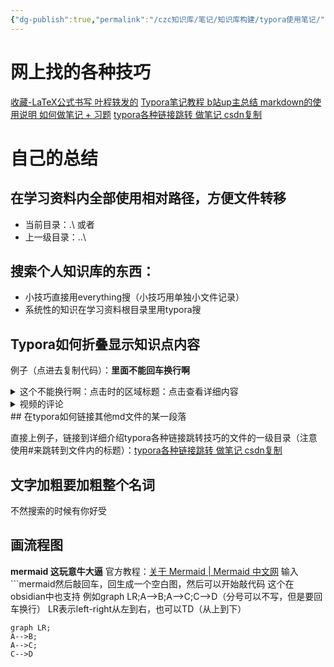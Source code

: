 ```yaml
---
{"dg-publish":true,"permalink":"/czc知识库/笔记/知识库构建/typora使用笔记/","dgPassFrontmatter":true,"created":"2024-06-18T17:45:22.273+08:00","updated":"2024-12-08T11:32:40.590+08:00"}
---
```





# 网上找的各种技巧

[收藏-LaTeX公式书写 叶程轶发的](收藏-LaTeX公式书写%20叶程轶发的.md)
[Typora笔记教程 b站up主总结 markdown的使用说明 如何做笔记 + 习题](Typora笔记教程%20b站up主总结%20markdown的使用说明%20如何做笔记%20.md)
[typora各种链接跳转 做笔记 csdn复制](typora各种链接跳转%20做笔记%20csdn复制.md)

# 自己的总结

## 在学习资料内全部使用相对路径，方便文件转移

- 当前目录：.\ 或者
- 上一级目录：..\

## 搜索个人知识库的东西：

- 小技巧直接用everything搜（小技巧用单独小文件记录）
- 系统性的知识在学习资料根目录里用typora搜

## Typora如何折叠显示知识点内容

例子（点进去复制代码）：**里面不能回车换行啊**

<details>
  <summary>这个不能换行啊：点击时的区域标题：点击查看详细内容</summary>===
===```(删除括号)
===#define A B
===#endif
===void init(void)
===```(删除括号)
</details>
<details>
<summary>视频的评论</summary>
<pre><code>这个可以换行
但是不能有空行
</code></pre>
</details>
## 在typora如何链接其他md文件的某一段落

直接上例子，链接到详细介绍typora各种链接跳转技巧的文件的一级目录（注意使用#来跳转到文件内的标题）：[typora各种链接跳转 做笔记 csdn复制](typora各种链接跳转%20做笔记%20csdn复制.md)
## 文字加粗要加粗整个名词

不然搜索的时候有你好受

## 画流程图
**mermaid 这玩意牛大逼**
官方教程：[关于 Mermaid | Mermaid 中文网](https://mermaid.nodejs.cn/intro/)
输入\`\`\`mermaid然后敲回车，回生成一个空白图，然后可以开始敲代码
这个在obsidian中也支持
例如graph LR;A-->B;A-->C;C-->D（分号可以不写，但是要回车换行）		LR表示left-right从左到右，也可以TD（从上到下）

```mermaid
graph LR;
A-->B;
A-->C;
C-->D
```


